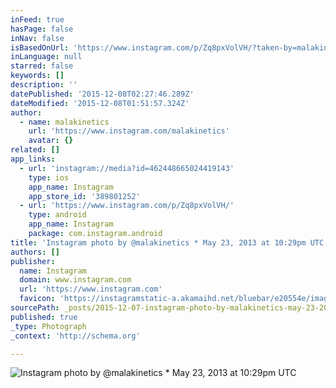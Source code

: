 ```yaml
---
inFeed: true
hasPage: false
inNav: false
isBasedOnUrl: 'https://www.instagram.com/p/Zq8pxVolVH/?taken-by=malakinetics'
inLanguage: null
starred: false
keywords: []
description: ''
datePublished: '2015-12-08T02:27:46.289Z'
dateModified: '2015-12-08T01:51:57.324Z'
author:
  - name: malakinetics
    url: 'https://www.instagram.com/malakinetics'
    avatar: {}
related: []
app_links:
  - url: 'instagram://media?id=462448665024419143'
    type: ios
    app_name: Instagram
    app_store_id: '389801252'
  - url: 'https://www.instagram.com/p/Zq8pxVolVH/'
    type: android
    app_name: Instagram
    package: com.instagram.android
title: 'Instagram photo by @malakinetics * May 23, 2013 at 10:29pm UTC'
authors: []
publisher:
  name: Instagram
  domain: www.instagram.com
  url: 'https://www.instagram.com'
  favicon: 'https://instagramstatic-a.akamaihd.net/bluebar/e20554e/images/ico/favicon.ico'
sourcePath: _posts/2015-12-07-instagram-photo-by-malakinetics-may-23-2013-at-1029pm-u.md
published: true
_type: Photograph
_context: 'http://schema.org'

---
```

![Instagram photo by @malakinetics * May 23, 2013 at 10:29pm UTC](https://s3-us-west-2.amazonaws.com/the-grid-img/p/0f2c2fe459574fb3ec8571ea7a1214c3917c66f2.jpg)